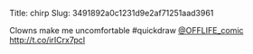 Title: chirp
Slug: 3491892a0c1231d9e2af71251aad3961

Clowns make me uncomfortable #quickdraw <a href="http://twitter.com/OFFLIFE_comic">@OFFLIFE_comic</a> <a href="http://t.co/irICrx7pcI">http://t.co/irICrx7pcI</a>
